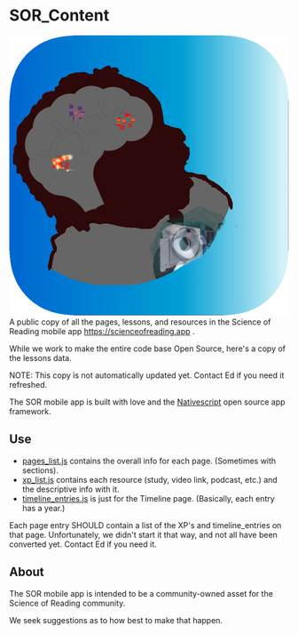 # SOR_Content 
![app logo](/images/science-of-reading.png)
A public copy of all the pages, lessons, and resources in the Science of Reading mobile app https://scienceofreading.app .

While we work to make the entire code base Open Source, here's a copy of the lessons data. 

NOTE: This copy is not automatically updated yet. Contact Ed if you need it refreshed.

The SOR mobile app is built with love and the [Nativescript](https://nativescript.org) open source app framework.

## Use
* [pages_list.js](pages_list.js) contains the overall info for each page. (Sometimes with sections).
* [xp_list.js](xp_list.js) contains each resource (study, video link, podcast, etc.) and the descriptive info with it.
* [timeline_entries.js](timeline_entries.js) is just for the Timeline page. (Basically, each entry has a year.)

Each page entry SHOULD contain a list of the XP's and timeline_entries on that page. Unfortunately, we didn't start it that way, and not all have been converted yet. Contact Ed if you need it.

## About
The SOR mobile app is intended to be a community-owned asset for the Science of Reading community. 

We seek suggestions as to how best to make that happen. 

